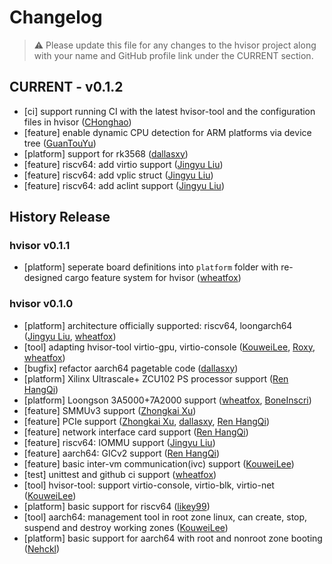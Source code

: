 # Changelog

> ⚠️ Please update this file for any changes to the hvisor project along with your name and GitHub profile link under the CURRENT section.

## CURRENT - v0.1.2

- [ci] support running CI with the latest hvisor-tool and the configuration files in hvisor ([CHonghao](https://github.com/CHonghaohao))
- [feature] enable dynamic CPU detection for ARM platforms via device tree ([GuanTouYu](https://github.com/FlowerBlackG))
- [platform] support for rk3568 ([dallasxy](https://github.com/dallasxy))
- [feature] riscv64: add virtio support ([Jingyu Liu](https://github.com/liulog))
- [feature] riscv64: add vplic struct ([Jingyu Liu](https://github.com/liulog))
- [feature] riscv64: add aclint support ([Jingyu Liu](https://github.com/liulog))

## History Release

### hvisor v0.1.1

- [platform] seperate board definitions into `platform` folder with re-designed cargo feature system for hvisor ([wheatfox](https://github.com/enkerewpo))

### hvisor v0.1.0

- [platform] architecture officially supported: riscv64, loongarch64 ([Jingyu Liu](https://github.com/liulog), [wheatfox](https://github.com/enkerewpo))
- [tool] adapting hvisor-tool virtio-gpu, virtio-console ([KouweiLee](https://github.com/KouweiLee), [Roxy](https://github.com/Misaka19986), [wheatfox](https://github.com/enkerewpo))
- [bugfix] refactor aarch64 pagetable code ([dallasxy](https://github.com/dallasxy))
- [platform] Xilinx Ultrascale+ ZCU102 PS processor support ([Ren HangQi](https://github.com/ForeverYolo))
- [platform] Loongson 3A5000+7A2000 support ([wheatfox](https://github.com/enkerewpo), [BoneInscri](https://github.com/BoneInscri))
- [feature] SMMUv3 support ([Zhongkai Xu](https://github.com/ZhongkaiXu))
- [feature] PCIe support ([Zhongkai Xu](https://github.com/ZhongkaiXu), [dallasxy](https://github.com/dallasxy), [Ren HangQi](https://github.com/ForeverYolo))
- [feature] network interface card support ([Ren HangQi](https://github.com/ForeverYolo))
- [feature] riscv64: IOMMU support ([Jingyu Liu](https://github.com/liulog))
- [feature] aarch64: GICv2 support ([Ren HangQi](https://github.com/ForeverYolo))
- [feature] basic inter-vm communication(ivc) support ([KouweiLee](https://github.com/KouweiLee))
- [test] unittest and github ci support ([wheatfox](https://github.com/enkerewpo))
- [tool] hvisor-tool: support virtio-console, virtio-blk, virtio-net ([KouweiLee](https://github.com/KouweiLee))
- [platform] basic support for riscv64 ([likey99](https://github.com/likey99))
- [tool] aarch64: management tool in root zone linux, can create, stop, suspend and destroy working zones ([KouweiLee](https://github.com/KouweiLee))
- [platform] basic support for aarch64 with root and nonroot zone booting ([Nehckl](https://github.com/Inquisitor-201))
